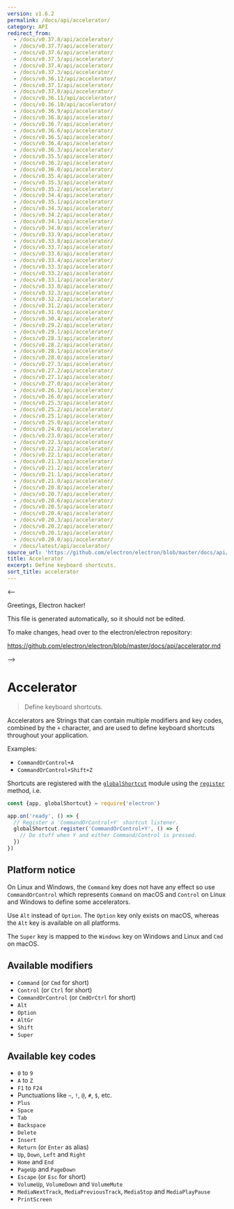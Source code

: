 ```yaml
---
version: v1.6.2
permalink: /docs/api/accelerator/
category: API
redirect_from:
  - /docs/v0.37.8/api/accelerator/
  - /docs/v0.37.7/api/accelerator/
  - /docs/v0.37.6/api/accelerator/
  - /docs/v0.37.5/api/accelerator/
  - /docs/v0.37.4/api/accelerator/
  - /docs/v0.37.3/api/accelerator/
  - /docs/v0.36.12/api/accelerator/
  - /docs/v0.37.1/api/accelerator/
  - /docs/v0.37.0/api/accelerator/
  - /docs/v0.36.11/api/accelerator/
  - /docs/v0.36.10/api/accelerator/
  - /docs/v0.36.9/api/accelerator/
  - /docs/v0.36.8/api/accelerator/
  - /docs/v0.36.7/api/accelerator/
  - /docs/v0.36.6/api/accelerator/
  - /docs/v0.36.5/api/accelerator/
  - /docs/v0.36.4/api/accelerator/
  - /docs/v0.36.3/api/accelerator/
  - /docs/v0.35.5/api/accelerator/
  - /docs/v0.36.2/api/accelerator/
  - /docs/v0.36.0/api/accelerator/
  - /docs/v0.35.4/api/accelerator/
  - /docs/v0.35.3/api/accelerator/
  - /docs/v0.35.2/api/accelerator/
  - /docs/v0.34.4/api/accelerator/
  - /docs/v0.35.1/api/accelerator/
  - /docs/v0.34.3/api/accelerator/
  - /docs/v0.34.2/api/accelerator/
  - /docs/v0.34.1/api/accelerator/
  - /docs/v0.34.0/api/accelerator/
  - /docs/v0.33.9/api/accelerator/
  - /docs/v0.33.8/api/accelerator/
  - /docs/v0.33.7/api/accelerator/
  - /docs/v0.33.6/api/accelerator/
  - /docs/v0.33.4/api/accelerator/
  - /docs/v0.33.3/api/accelerator/
  - /docs/v0.33.2/api/accelerator/
  - /docs/v0.33.1/api/accelerator/
  - /docs/v0.33.0/api/accelerator/
  - /docs/v0.32.3/api/accelerator/
  - /docs/v0.32.2/api/accelerator/
  - /docs/v0.31.2/api/accelerator/
  - /docs/v0.31.0/api/accelerator/
  - /docs/v0.30.4/api/accelerator/
  - /docs/v0.29.2/api/accelerator/
  - /docs/v0.29.1/api/accelerator/
  - /docs/v0.28.3/api/accelerator/
  - /docs/v0.28.2/api/accelerator/
  - /docs/v0.28.1/api/accelerator/
  - /docs/v0.28.0/api/accelerator/
  - /docs/v0.27.3/api/accelerator/
  - /docs/v0.27.2/api/accelerator/
  - /docs/v0.27.1/api/accelerator/
  - /docs/v0.27.0/api/accelerator/
  - /docs/v0.26.1/api/accelerator/
  - /docs/v0.26.0/api/accelerator/
  - /docs/v0.25.3/api/accelerator/
  - /docs/v0.25.2/api/accelerator/
  - /docs/v0.25.1/api/accelerator/
  - /docs/v0.25.0/api/accelerator/
  - /docs/v0.24.0/api/accelerator/
  - /docs/v0.23.0/api/accelerator/
  - /docs/v0.22.3/api/accelerator/
  - /docs/v0.22.2/api/accelerator/
  - /docs/v0.22.1/api/accelerator/
  - /docs/v0.21.3/api/accelerator/
  - /docs/v0.21.2/api/accelerator/
  - /docs/v0.21.1/api/accelerator/
  - /docs/v0.21.0/api/accelerator/
  - /docs/v0.20.8/api/accelerator/
  - /docs/v0.20.7/api/accelerator/
  - /docs/v0.20.6/api/accelerator/
  - /docs/v0.20.5/api/accelerator/
  - /docs/v0.20.4/api/accelerator/
  - /docs/v0.20.3/api/accelerator/
  - /docs/v0.20.2/api/accelerator/
  - /docs/v0.20.1/api/accelerator/
  - /docs/v0.20.0/api/accelerator/
  - /docs/latest/api/accelerator/
source_url: 'https://github.com/electron/electron/blob/master/docs/api/accelerator.md'
title: Accelerator
excerpt: Define keyboard shortcuts.
sort_title: accelerator
---
```



<--

Greetings, Electron hacker!

This file is generated automatically, so it should not be edited.

To make changes, head over to the electron/electron repository:

https://github.com/electron/electron/blob/master/docs/api/accelerator.md

-->

# Accelerator

> Define keyboard shortcuts.

Accelerators are Strings that can contain multiple modifiers and key codes, combined by the `+` character, and are used to define keyboard shortcuts throughout your application.

Examples:

*   `CommandOrControl+A`
*   `CommandOrControl+Shift+Z`

Shortcuts are registered with the [`globalShortcut`]({{site.baseurl}}/docs/api/global-shortcut) module using the [`register`]({{site.baseurl}}/docs/api/global-shortcut#globalshortcutregisteraccelerator-callback) method, i.e.

```javascript
const {app, globalShortcut} = require('electron')

app.on('ready', () => {
  // Register a 'CommandOrControl+Y' shortcut listener.
  globalShortcut.register('CommandOrControl+Y', () => {
    // Do stuff when Y and either Command/Control is pressed.
  })
})
```

## Platform notice

On Linux and Windows, the `Command` key does not have any effect so use `CommandOrControl` which represents `Command` on macOS and `Control` on Linux and Windows to define some accelerators.

Use `Alt` instead of `Option`. The `Option` key only exists on macOS, whereas the `Alt` key is available on all platforms.

The `Super` key is mapped to the `Windows` key on Windows and Linux and `Cmd` on macOS.

## Available modifiers

*   `Command` (or `Cmd` for short)
*   `Control` (or `Ctrl` for short)
*   `CommandOrControl` (or `CmdOrCtrl` for short)
*   `Alt`
*   `Option`
*   `AltGr`
*   `Shift`
*   `Super`

## Available key codes

*   `0` to `9`
*   `A` to `Z`
*   `F1` to `F24`
*   Punctuations like `~`, `!`, `@`, `#`, `$`, etc.
*   `Plus`
*   `Space`
*   `Tab`
*   `Backspace`
*   `Delete`
*   `Insert`
*   `Return` (or `Enter` as alias)
*   `Up`, `Down`, `Left` and `Right`
*   `Home` and `End`
*   `PageUp` and `PageDown`
*   `Escape` (or `Esc` for short)
*   `VolumeUp`, `VolumeDown` and `VolumeMute`
*   `MediaNextTrack`, `MediaPreviousTrack`, `MediaStop` and `MediaPlayPause`
*   `PrintScreen`
